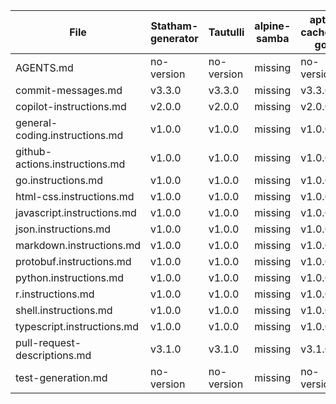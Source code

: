 <!-- file: repo-comparison-chart.md -->
<!-- version: 1.0.0 -->
<!-- guid: 6f263283-29c4-475e-b162-09dfdcd9ab9d -->

| File                           | Statham-generator | Tautulli   | alpine-samba | apt-cacher-go | argocd-repo | argocdt1 | autoinstall-dir | bazarr-cockroachdb | brianfluxdemo | docker-bazarr-cockroachdb | docker-sabnzbd | docker-sonarr | docker-suitarr | ffmpeg-static | fluxcontrol | gcommon | ghcommon   | golang  | habk    | homebridge-google-nest-sdm | kubespray  | loki       | merge-srt-subtitles | public-helm-charts | public-scratch | puppet-thanos | shepherd | subtitle-manager | systemd | ubuntu-autoinstall-webhook | xlsx-converter |
| ------------------------------ | ----------------- | ---------- | ------------ | ------------- | ----------- | -------- | --------------- | ------------------ | ------------- | ------------------------- | -------------- | ------------- | -------------- | ------------- | ----------- | ------- | ---------- | ------- | ------- | -------------------------- | ---------- | ---------- | ------------------- | ------------------ | -------------- | ------------- | -------- | ---------------- | ------- | -------------------------- | -------------- |
| AGENTS.md                      | no-version        | no-version | missing      | no-version    | missing     | missing  | missing         | no-version         | missing       | no-version                | no-version     | no-version    | missing        | missing       | missing     | v1.0.0  | no-version | missing | missing | no-version                 | no-version | no-version | missing             | no-version         | missing        | missing       | missing  | v1.0.0           | missing | no-version                 | missing        |
| commit-messages.md             | v3.3.0            | v3.3.0     | missing      | v3.3.0        | missing     | missing  | missing         | v3.3.0             | missing       | v3.3.0                    | v3.3.0         | v3.3.0        | missing        | missing       | missing     | missing | missing    | missing | missing | v3.3.0                     | v3.3.0     | v3.3.0     | missing             | v3.3.0             | missing        | missing       | missing  | missing          | missing | v3.3.0                     | missing        |
| copilot-instructions.md        | v2.0.0            | v2.0.0     | missing      | v2.0.0        | missing     | missing  | missing         | v2.0.0             | missing       | v2.0.0                    | v2.0.0         | v2.0.0        | missing        | missing       | missing     | v2.0.0  | v2.0.0     | missing | missing | v2.0.0                     | v2.0.0     | v2.0.0     | missing             | v2.0.0             | missing        | missing       | missing  | v2.0.0           | missing | v2.0.0                     | missing        |
| general-coding.instructions.md | v1.0.0            | v1.0.0     | missing      | v1.0.0        | missing     | missing  | missing         | v1.0.0             | missing       | v1.0.0                    | v1.0.0         | v1.0.0        | missing        | missing       | missing     | v1.2.0  | v1.2.0     | missing | missing | v1.0.0                     | v1.0.0     | v1.0.0     | missing             | v1.0.0             | missing        | missing       | missing  | v1.2.0           | missing | v1.0.0                     | missing        |
| github-actions.instructions.md | v1.0.0            | v1.0.0     | missing      | v1.0.0        | missing     | missing  | missing         | v1.0.0             | missing       | v1.0.0                    | v1.0.0         | v1.0.0        | missing        | missing       | missing     | v1.1.0  | v1.1.0     | missing | missing | v1.0.0                     | v1.0.0     | v1.0.0     | missing             | v1.0.0             | missing        | missing       | missing  | v1.1.0           | missing | v1.0.0                     | missing        |
| go.instructions.md             | v1.0.0            | v1.0.0     | missing      | v1.0.0        | missing     | missing  | missing         | v1.0.0             | missing       | v1.0.0                    | v1.0.0         | v1.0.0        | missing        | missing       | missing     | v1.1.0  | v1.1.0     | missing | missing | v1.0.0                     | v1.0.0     | v1.0.0     | missing             | v1.0.0             | missing        | missing       | missing  | v1.1.0           | missing | v1.0.0                     | missing        |
| html-css.instructions.md       | v1.0.0            | v1.0.0     | missing      | v1.0.0        | missing     | missing  | missing         | v1.0.0             | missing       | v1.0.0                    | v1.0.0         | v1.0.0        | missing        | missing       | missing     | v1.1.0  | v1.1.0     | missing | missing | v1.0.0                     | v1.0.0     | v1.0.0     | missing             | v1.0.0             | missing        | missing       | missing  | v1.1.0           | missing | v1.0.0                     | missing        |
| javascript.instructions.md     | v1.0.0            | v1.0.0     | missing      | v1.0.0        | missing     | missing  | missing         | v1.0.0             | missing       | v1.0.0                    | v1.0.0         | v1.0.0        | missing        | missing       | missing     | v1.1.0  | v1.1.0     | missing | missing | v1.0.0                     | v1.0.0     | v1.0.0     | missing             | v1.0.0             | missing        | missing       | missing  | v1.1.0           | missing | v1.0.0                     | missing        |
| json.instructions.md           | v1.0.0            | v1.0.0     | missing      | v1.0.0        | missing     | missing  | missing         | v1.0.0             | missing       | v1.0.0                    | v1.0.0         | v1.0.0        | missing        | missing       | missing     | v1.1.0  | v1.1.0     | missing | missing | v1.0.0                     | v1.0.0     | v1.0.0     | missing             | v1.0.0             | missing        | missing       | missing  | v1.1.0           | missing | v1.0.0                     | missing        |
| markdown.instructions.md       | v1.0.0            | v1.0.0     | missing      | v1.0.0        | missing     | missing  | missing         | v1.0.0             | missing       | v1.0.0                    | v1.0.0         | v1.0.0        | missing        | missing       | missing     | v1.1.0  | v1.1.0     | missing | missing | v1.0.0                     | v1.0.0     | v1.0.0     | missing             | v1.0.0             | missing        | missing       | missing  | v1.1.0           | missing | v1.0.0                     | missing        |
| protobuf.instructions.md       | v1.0.0            | v1.0.0     | missing      | v1.0.0        | missing     | missing  | missing         | v1.0.0             | missing       | v1.0.0                    | v1.0.0         | v1.0.0        | missing        | missing       | missing     | v2.0.0  | v2.1.0     | missing | missing | v1.0.0                     | v1.0.0     | v1.0.0     | missing             | v1.0.0             | missing        | missing       | missing  | v2.1.0           | missing | v1.0.0                     | missing        |
| python.instructions.md         | v1.0.0            | v1.0.0     | missing      | v1.0.0        | missing     | missing  | missing         | v1.0.0             | missing       | v1.0.0                    | v1.0.0         | v1.0.0        | missing        | missing       | missing     | v1.1.0  | v1.1.0     | missing | missing | v1.0.0                     | v1.0.0     | v1.0.0     | missing             | v1.0.0             | missing        | missing       | missing  | v1.1.0           | missing | v1.0.0                     | missing        |
| r.instructions.md              | v1.0.0            | v1.0.0     | missing      | v1.0.0        | missing     | missing  | missing         | v1.0.0             | missing       | v1.0.0                    | v1.0.0         | v1.0.0        | missing        | missing       | missing     | v1.1.0  | v1.1.0     | missing | missing | v1.0.0                     | v1.0.0     | v1.0.0     | missing             | v1.0.0             | missing        | missing       | missing  | v1.1.0           | missing | v1.0.0                     | missing        |
| shell.instructions.md          | v1.0.0            | v1.0.0     | missing      | v1.0.0        | missing     | missing  | missing         | v1.0.0             | missing       | v1.0.0                    | v1.0.0         | v1.0.0        | missing        | missing       | missing     | v1.1.0  | v1.1.0     | missing | missing | v1.0.0                     | v1.0.0     | v1.0.0     | missing             | v1.0.0             | missing        | missing       | missing  | v1.1.0           | missing | v1.0.0                     | missing        |
| typescript.instructions.md     | v1.0.0            | v1.0.0     | missing      | v1.0.0        | missing     | missing  | missing         | v1.0.0             | missing       | v1.0.0                    | v1.0.0         | v1.0.0        | missing        | missing       | missing     | v1.1.0  | v1.1.0     | missing | missing | v1.0.0                     | v1.0.0     | v1.0.0     | missing             | v1.0.0             | missing        | missing       | missing  | v1.1.0           | missing | v1.0.0                     | missing        |
| pull-request-descriptions.md   | v3.1.0            | v3.1.0     | missing      | v3.1.0        | missing     | missing  | missing         | v3.1.0             | missing       | v3.1.0                    | v3.1.0         | v3.1.0        | missing        | missing       | missing     | missing | missing    | missing | missing | v3.1.0                     | v3.1.0     | v3.1.0     | missing             | v3.1.0             | missing        | missing       | missing  | missing          | missing | v3.1.0                     | missing        |
| test-generation.md             | no-version        | no-version | missing      | no-version    | missing     | missing  | missing         | no-version         | missing       | no-version                | no-version     | no-version    | missing        | missing       | missing     | missing | missing    | missing | missing | no-version                 | no-version | no-version | missing             | no-version         | missing        | missing       | missing  | missing          | missing | no-version                 | missing        |
